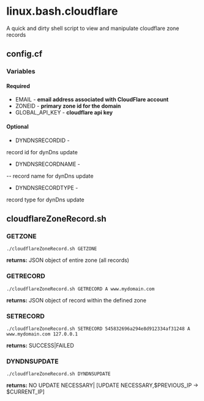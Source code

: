 # linux.bash.cloudflare
A quick and dirty shell script to view and manipulate cloudflare zone records
## config.cf
### Variables
#### Required
* EMAIL - **email address associated with CloudFlare account**
* ZONEID - **primary zone id for the domain**
* GLOBAL_API_KEY - **cloudflare api key**
#### Optional
* DYNDNSRECORDID - 

record id for dynDns update
* DYNDNSRECORDNAME - 

-- record name for dynDns update

* DYNDNSRECORDTYPE - 

record type for dynDns update

## cloudflareZoneRecord.sh
### GETZONE
```
./cloudflareZoneRecord.sh GETZONE 
```
**returns:** JSON object of entire zone (all records)

### GETRECORD
```
./cloudflareZoneRecord.sh GETRECORD A www.mydomain.com
```
**returns:** JSON object of record within the defined zone

### SETRECORD
```
./cloudflareZoneRecord.sh SETRECORD 545832696a294e8d912334af31248 A www.mydomain.com 127.0.0.1
```
**returns:** SUCCESS|FAILED

### DYNDNSUPDATE
```
./cloudflareZoneRecord.sh DYNDNSUPDATE
```
**returns:** NO UPDATE NECESSARY| [UPDATE NECESSARY,$PREVIOUS_IP -> $CURRENT_IP]

